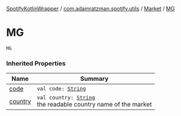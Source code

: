 [SpotifyKotlinWrapper](../../index.md) / [com.adamratzman.spotify.utils](../index.md) / [Market](index.md) / [MG](./-m-g.md)

# MG

`MG`

### Inherited Properties

| Name | Summary |
|---|---|
| [code](code.md) | `val code: `[`String`](https://kotlinlang.org/api/latest/jvm/stdlib/kotlin/-string/index.html) |
| [country](country.md) | `val country: `[`String`](https://kotlinlang.org/api/latest/jvm/stdlib/kotlin/-string/index.html)<br>the readable country name of the market |
